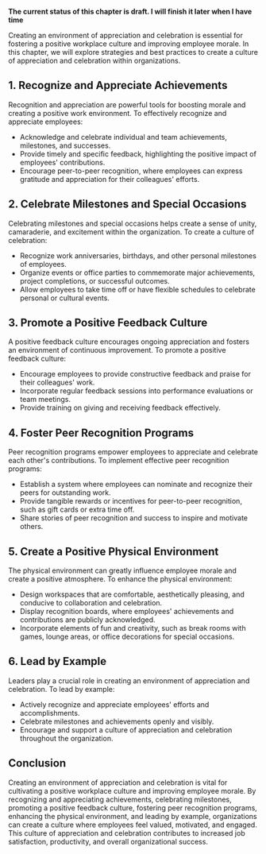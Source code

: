 **The current status of this chapter is draft. I will finish it later when I have time**

Creating an environment of appreciation and celebration is essential for fostering a positive workplace culture and improving employee morale. In this chapter, we will explore strategies and best practices to create a culture of appreciation and celebration within organizations.

**1. Recognize and Appreciate Achievements**
--------------------------------------------

Recognition and appreciation are powerful tools for boosting morale and creating a positive work environment. To effectively recognize and appreciate employees:

* Acknowledge and celebrate individual and team achievements, milestones, and successes.
* Provide timely and specific feedback, highlighting the positive impact of employees' contributions.
* Encourage peer-to-peer recognition, where employees can express gratitude and appreciation for their colleagues' efforts.

**2. Celebrate Milestones and Special Occasions**
-------------------------------------------------

Celebrating milestones and special occasions helps create a sense of unity, camaraderie, and excitement within the organization. To create a culture of celebration:

* Recognize work anniversaries, birthdays, and other personal milestones of employees.
* Organize events or office parties to commemorate major achievements, project completions, or successful outcomes.
* Allow employees to take time off or have flexible schedules to celebrate personal or cultural events.

**3. Promote a Positive Feedback Culture**
------------------------------------------

A positive feedback culture encourages ongoing appreciation and fosters an environment of continuous improvement. To promote a positive feedback culture:

* Encourage employees to provide constructive feedback and praise for their colleagues' work.
* Incorporate regular feedback sessions into performance evaluations or team meetings.
* Provide training on giving and receiving feedback effectively.

**4. Foster Peer Recognition Programs**
---------------------------------------

Peer recognition programs empower employees to appreciate and celebrate each other's contributions. To implement effective peer recognition programs:

* Establish a system where employees can nominate and recognize their peers for outstanding work.
* Provide tangible rewards or incentives for peer-to-peer recognition, such as gift cards or extra time off.
* Share stories of peer recognition and success to inspire and motivate others.

**5. Create a Positive Physical Environment**
---------------------------------------------

The physical environment can greatly influence employee morale and create a positive atmosphere. To enhance the physical environment:

* Design workspaces that are comfortable, aesthetically pleasing, and conducive to collaboration and celebration.
* Display recognition boards, where employees' achievements and contributions are publicly acknowledged.
* Incorporate elements of fun and creativity, such as break rooms with games, lounge areas, or office decorations for special occasions.

**6. Lead by Example**
----------------------

Leaders play a crucial role in creating an environment of appreciation and celebration. To lead by example:

* Actively recognize and appreciate employees' efforts and accomplishments.
* Celebrate milestones and achievements openly and visibly.
* Encourage and support a culture of appreciation and celebration throughout the organization.

**Conclusion**
--------------

Creating an environment of appreciation and celebration is vital for cultivating a positive workplace culture and improving employee morale. By recognizing and appreciating achievements, celebrating milestones, promoting a positive feedback culture, fostering peer recognition programs, enhancing the physical environment, and leading by example, organizations can create a culture where employees feel valued, motivated, and engaged. This culture of appreciation and celebration contributes to increased job satisfaction, productivity, and overall organizational success.
